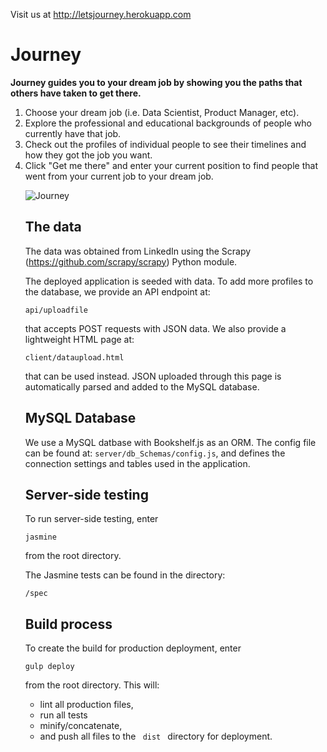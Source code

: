 Visit us at http://letsjourney.herokuapp.com
# Journey


**Journey guides you to your dream job by showing you the paths that others have taken to get there.**

<ol> 
<li> Choose your dream job (i.e. Data Scientist, Product Manager, etc). </li>
<li> Explore the professional and educational backgrounds of people who currently have that job. </li>
<li> Check out the profiles of individual people to see their timelines and how they got the job you want. </li>
<li> Click "Get me there" and enter your current position to find people that went from your current job to your dream job. </li>

![Journey](http://g.recordit.co/qzqKGJtdfw.gif)

## The data

The data was obtained from LinkedIn using the Scrapy (https://github.com/scrapy/scrapy) Python module. 

The deployed application is seeded with data. To add more profiles to the database, we provide an API endpoint at:

```
api/uploadfile
```

that accepts POST requests with JSON data. We also provide a lightweight HTML page at:

```
client/dataupload.html
```

that can be used instead. JSON uploaded through this page is automatically parsed and added to the MySQL database.

## MySQL Database

We use a MySQL datbase with Bookshelf.js as an ORM. The config file can be found at: ```server/db_Schemas/config.js```, and defines the connection settings and tables used in the application.


## Server-side testing

To run server-side testing, enter
```
jasmine
```
from the root directory.

The Jasmine tests can be found in the directory:
```
/spec
```

## Build process

To create the build for production deployment, enter

```
gulp deploy
```

from the root directory. This will:

<ul>
<li> lint all production files, </li>
<li> run all tests </li>
<li> minify/concatenate, </li>
<li> and push all files to the <code> dist </code> directory for deployment. </li>
